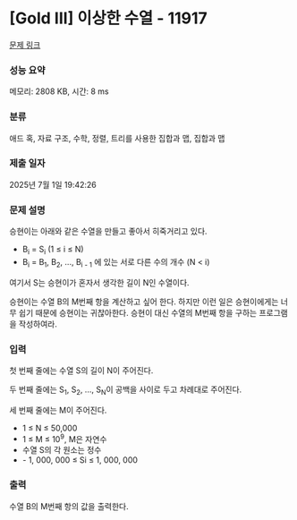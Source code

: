 # [Gold III] 이상한 수열 - 11917 

[문제 링크](https://www.acmicpc.net/problem/11917) 

### 성능 요약

메모리: 2808 KB, 시간: 8 ms

### 분류

애드 혹, 자료 구조, 수학, 정렬, 트리를 사용한 집합과 맵, 집합과 맵

### 제출 일자

2025년 7월 1일 19:42:26

### 문제 설명

<p>승현이는 아래와 같은 수열을 만들고 좋아서 히죽거리고 있다.</p>

<ul>
	<li>B<sub>i</sub> = S<sub>i</sub> (1 ≤ i ≤ N)</li>
	<li>B<sub>i</sub> = B<sub>1</sub>, B<sub>2</sub>, ..., B<sub>i - 1</sub> 에 있는 서로 다른 수의 개수 (N < i)</li>
</ul>

<p>여기서 S는 승현이가 혼자서 생각한 길이 N인 수열이다.</p>

<p>승현이는 수열 B의 M번째 항을 계산하고 싶어 한다. 하지만 이런 일은 승현이에게는 너무 쉽기 때문에 승현이는 귀찮아한다. 승현이 대신 수열의 M번째 항을 구하는 프로그램을 작성하여라.</p>

<p> </p>

### 입력 

 <p>첫 번째 줄에는 수열 S의 길이 N이 주어진다.</p>

<p>두 번째 줄에는 S<sub>1</sub>, S<sub>2</sub>, ..., S<sub>N</sub>이 공백을 사이로 두고 차례대로 주어진다.</p>

<p>세 번째 줄에는 M이 주어진다.</p>

<ul>
	<li>1 ≤ N ≤ 50,000</li>
	<li>1 ≤ M ≤ 10<sup>9</sup>, M은 자연수</li>
	<li>수열 S의 각 원소는 정수</li>
	<li>- 1, 000, 000 ≤ Si ≤ 1, 000, 000</li>
</ul>

### 출력 

 <p>수열 B의 M번째 항의 값을 출력한다.</p>

